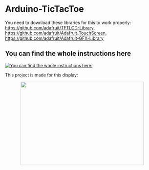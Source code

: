 # Arduino-TicTacToe

You need to download these libraries for this to work properly: https://github.com/adafruit/TFTLCD-Library, https://github.com/adafruit/Adafruit_TouchScreen, https://github.com/adafruit/Adafruit-GFX-Library

## You can find the whole instructions here
[![You can find the whole instructions here:](https://i.ytimg.com/vi/QE2UWFv8szw/sddefault.jpg)](https://www.youtube.com/watch?v=QE2UWFv8szw)

This project is made for this display:
<div style="text-align:center"><img src="https://user-images.githubusercontent.com/65724763/117194851-e1f4d600-ade4-11eb-91d6-5033e6830c19.jpg" width="403" height="272.4" />
